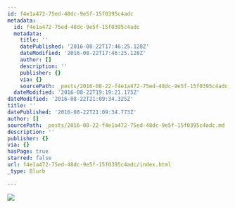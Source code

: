 ```yaml
---
id: f4e1a472-75ed-48dc-9e5f-15f0395c4adc
metadata:
  id: f4e1a472-75ed-48dc-9e5f-15f0395c4adc
  metadata:
    title: ''
    datePublished: '2016-08-22T17:46:25.128Z'
    dateModified: '2016-08-22T17:46:25.128Z'
    author: []
    description: ''
    publisher: {}
    via: {}
    sourcePath: _posts/2016-08-22-f4e1a472-75ed-48dc-9e5f-15f0395c4adc.md
  dateModified: '2016-08-22T19:19:21.175Z'
dateModified: '2016-08-22T21:09:34.325Z'
title: ''
datePublished: '2016-08-22T21:09:34.773Z'
author: []
sourcePath: _posts/2016-08-22-f4e1a472-75ed-48dc-9e5f-15f0395c4adc.md
description: ''
publisher: {}
via: {}
hasPage: true
starred: false
url: f4e1a472-75ed-48dc-9e5f-15f0395c4adc/index.html
_type: Blurb

---
```

![](https://the-grid-user-content.s3-us-west-2.amazonaws.com/3e0e7b1f-6707-45cc-a958-dbf368e32d50.jpg)